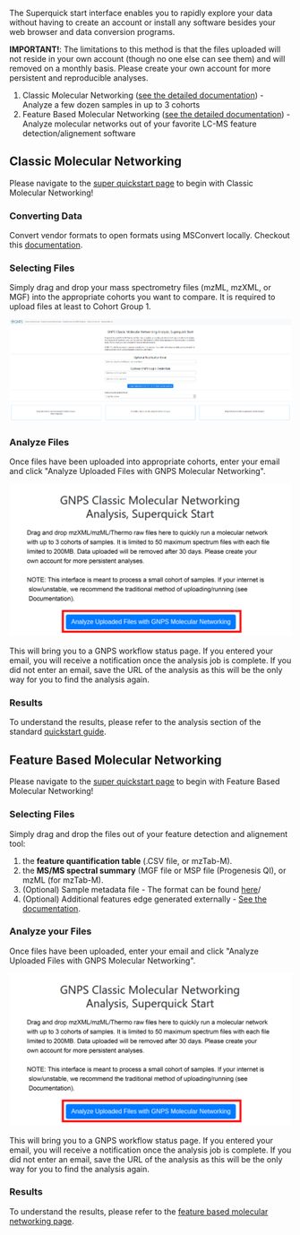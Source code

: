 
The Superquick start interface enables you to rapidly explore your data without having to create an account or install any software besides your web browser and data conversion programs.

**IMPORTANT!**: The limitations to this method is that the files uploaded will not reside in your own account (though no one else can see them) and will removed on a monthly basis. Please create your own account for more persistent and reproducible analyses.


1. Classic Molecular Networking ([see the detailed documentation](networking/)) - Analyze a few dozen samples in up to 3 cohorts
2. Feature Based Molecular Networking ([see the detailed documentation](featurebasedmolecularnetworking/)) - Analyze molecular networks out of your favorite LC-MS feature detection/alignement software

## Classic Molecular Networking

Please navigate to the [super quickstart page](https://gnps-quickstart.ucsd.edu/) to begin with Classic Molecular Networking!

### Converting Data

Convert vendor formats to open formats using MSConvert locally. Checkout this [documentation](fileconversion.md).

### Selecting Files

Simply drag and drop your mass spectrometry files (mzML, mzXML, or MGF) into the appropriate cohorts you want to compare. It is required to upload files at least to Cohort Group 1.

![interface](img/superquickstart_selection.png)

### Analyze Files

Once files have been uploaded into appropriate cohorts, enter your email and click "Analyze Uploaded Files with GNPS Molecular Networking".

![button](img/superquickstart.png)

This will bring you to a GNPS workflow status page. If you entered your email, you will receive a notification once the analysis job is complete. If you did not enter an email, save the URL of the analysis as this will be the only way for you to find the analysis again.

### Results

To understand the results, please refer to the analysis section of the standard [quickstart guide](quickstart.md#view-analysis-results).

## Feature Based Molecular Networking

Please navigate to the [super quickstart page](https://gnps-quickstart.ucsd.edu/featurebasednetworking) to begin with Feature Based Molecular Networking!

### Selecting Files

Simply drag and drop the files out of your feature detection and alignement tool:

1. the **feature quantification table** (.CSV file, or mzTab-M).
2. the **MS/MS spectral summary** (MGF file or MSP file (Progenesis QI), or mzML (for mzTab-M).
3. (Optional) Sample metadata file - The format can be found [here](networking/#metadata)/
4. (Optional) Additional features edge generated externally - [See the documentation](https://ccms-ucsd.github.io/GNPSDocumentation/featurebasedmolecularnetworking/#advanced-extras).

### Analyze your Files

Once files have been uploaded, enter your email and click "Analyze Uploaded Files with GNPS Molecular Networking".

![button](img/superquickstart.png)

This will bring you to a GNPS workflow status page. If you entered your email, you will receive a notification once the analysis job is complete. If you did not enter an email, save the URL of the analysis as this will be the only way for you to find the analysis again.

### Results

To understand the results, please refer to the [feature based molecular networking page](featurebasedmolecularnetworking.md/).
